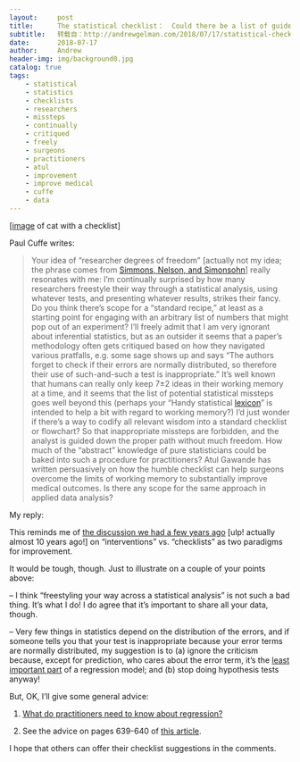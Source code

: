 ```yaml
---
layout:     post
title:      The statistical checklist：  Could there be a list of guidelines to help analysts do better work?
subtitle:   转载自：http://andrewgelman.com/2018/07/17/statistical-checklist-list-guidelines-help-analysts-better-work/
date:       2018-07-17
author:     Andrew
header-img: img/background0.jpg
catalog: true
tags:
    - statistical
    - statistics
    - checklists
    - researchers
    - missteps
    - continually
    - critiqued
    - freely
    - surgeons
    - practitioners
    - atul
    - improvement
    - improve medical
    - cuffe
    - data
---
```




[[image](https://2.bp.blogspot.com/-JjjVXeMC_8I/VtxQvwAk8yI/AAAAAAAAdsQ/jZnQrlUjtPk/s1600/cartoon%2Bof%2Bthe%2Bday.jpg) of cat with a checklist]

Paul Cuffe writes:

> Your idea of “researcher degrees of freedom” [actually not my idea; the phrase comes from [Simmons, Nelson, and Simonsohn](http://andrewgelman.com/2012/02/16/false-positive-psychology)] really resonates with me: I’m continually surprised by how many researchers freestyle their way through a statistical analysis, using whatever tests, and presenting whatever results, strikes their fancy. Do you think there’s scope for a “standard recipe,” at least as a starting point for engaging with an arbitrary list of numbers that might pop out of an experiment?
I’ll freely admit that I am very ignorant about inferential statistics, but as an outsider it seems that a paper’s methodology often gets critiqued based on how they navigated various pratfalls, e.g. some sage shows up and says “The authors forget to check if their errors are normally distributed, so therefore their use of such-and-such a test is inappropriate.” It’s well known that humans can really only keep 7±2 ideas in their working memory at a time, and it seems that the list of potential statistical missteps goes well beyond this (perhaps your “Handy statistical [lexicon](http://andrewgelman.com/2009/05/24/handy_statistic)” is intended to help a bit with regard to working memory?) I’d just wonder if there’s a way to codify all relevant wisdom into a standard checklist or flowchart? So that inappropriate missteps are forbidden, and the analyst is guided down the proper path without much freedom. How much of the “abstract” knowledge of pure statisticians could be baked into such a procedure for practitioners?
Atul Gawande has written persuasively on how the humble checklist can help surgeons overcome the limits of working memory to substantially improve medical outcomes. Is there any scope for the same approach in applied data analysis?

My reply:

This reminds me of [the discussion we had a few years ago](http://andrewgelman.com/2009/02/19/the_interventio) [ulp! actually almost 10 years ago!] on “interventions” vs. “checklists” as two paradigms for improvement.

It would be tough, though. Just to illustrate on a couple of your points above:

– I think “freestyling your way across a statistical analysis” is not such a bad thing. It’s what I do! I do agree that it’s important to share all your data, though.

– Very few things in statistics depend on the distribution of the errors, and if someone tells you that your test is inappropriate because your error terms are normally distributed, my suggestion is to (a) ignore the criticism because, except for prediction, who cares about the error term, it’s the [least important part](http://andrewgelman.com/2013/08/04/19470) of a regression model; and (b) stop doing hypothesis tests anyway!

But, OK, I’ll give some general advice:

1. [What do practitioners need to know about regression?](http://andrewgelman.com/2010/12/05/what_do_practit)

2. See the advice on pages 639-640 of [this article](http://www.stat.columbia.edu/~gelman/research/published/bayes_management.pdf).

I hope that others can offer their checklist suggestions in the comments.


